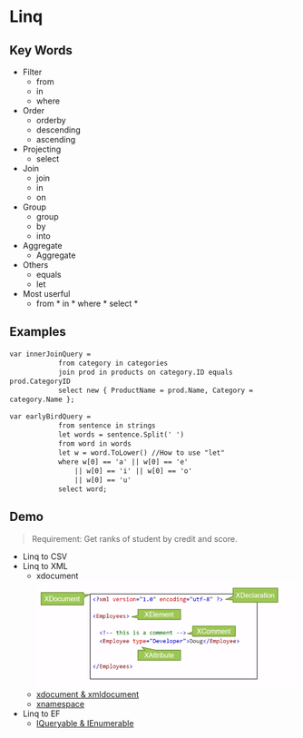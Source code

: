 # Linq    

## Key Words    
+ Filter       
    - from
    - in   
    - where
+ Order       
    - orderby     
    - descending    
    - ascending     
+ Projecting        
    - select      
+ Join       
    - join      
    - in      
    - on     
+ Group      
    - group         
    - by
    - into        
+ Aggregate         
    - Aggregate      
+ Others        
    - equals   
    - let
+ Most userful   
    - from * in * where * select *

## Examples                 
```
var innerJoinQuery =
            from category in categories
            join prod in products on category.ID equals prod.CategoryID
            select new { ProductName = prod.Name, Category = category.Name };
```

```
var earlyBirdQuery =
            from sentence in strings
            let words = sentence.Split(' ')
            from word in words
            let w = word.ToLower() //How to use "let"
            where w[0] == 'a' || w[0] == 'e'
                || w[0] == 'i' || w[0] == 'o'
                || w[0] == 'u'
            select word;
```

## Demo             
> Requirement: Get ranks of student by credit and score.    

+ Linq to CSV     
+ Linq to XML                  
    - xdocument     
    ![](XML.PNG)
    - [xdocument & xmldocument](https://www.cnblogs.com/HQFZ/p/4788428.html)      
    - [xnamespace](http://www.w3school.com.cn/xml/xml_namespaces.asp)
+ Linq to EF          
    - [IQueryable<T> &  IEnumerable<T>](https://www.cnblogs.com/zgqys1980/p/4047315.html)
